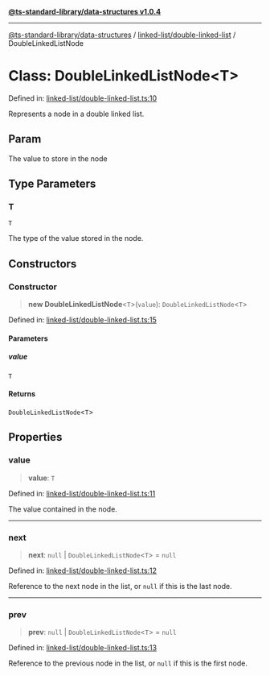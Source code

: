 [**@ts-standard-library/data-structures v1.0.4**](../../../README.md)

***

[@ts-standard-library/data-structures](../../../modules.md) / [linked-list/double-linked-list](../README.md) / DoubleLinkedListNode

# Class: DoubleLinkedListNode\<T\>

Defined in: [linked-list/double-linked-list.ts:10](https://github.com/gabaudette/ts-stdlib/blob/ea80ba1db09c741e99f8cb19e94e5a29b81b623b/packages/data-structures/src/linked-list/double-linked-list.ts#L10)

Represents a node in a double linked list.

## Param

The value to store in the node

## Type Parameters

### T

`T`

The type of the value stored in the node.

## Constructors

### Constructor

> **new DoubleLinkedListNode**\<`T`\>(`value`): `DoubleLinkedListNode`\<`T`\>

Defined in: [linked-list/double-linked-list.ts:15](https://github.com/gabaudette/ts-stdlib/blob/ea80ba1db09c741e99f8cb19e94e5a29b81b623b/packages/data-structures/src/linked-list/double-linked-list.ts#L15)

#### Parameters

##### value

`T`

#### Returns

`DoubleLinkedListNode`\<`T`\>

## Properties

### value

> **value**: `T`

Defined in: [linked-list/double-linked-list.ts:11](https://github.com/gabaudette/ts-stdlib/blob/ea80ba1db09c741e99f8cb19e94e5a29b81b623b/packages/data-structures/src/linked-list/double-linked-list.ts#L11)

The value contained in the node.

***

### next

> **next**: `null` \| `DoubleLinkedListNode`\<`T`\> = `null`

Defined in: [linked-list/double-linked-list.ts:12](https://github.com/gabaudette/ts-stdlib/blob/ea80ba1db09c741e99f8cb19e94e5a29b81b623b/packages/data-structures/src/linked-list/double-linked-list.ts#L12)

Reference to the next node in the list, or `null` if this is the last node.

***

### prev

> **prev**: `null` \| `DoubleLinkedListNode`\<`T`\> = `null`

Defined in: [linked-list/double-linked-list.ts:13](https://github.com/gabaudette/ts-stdlib/blob/ea80ba1db09c741e99f8cb19e94e5a29b81b623b/packages/data-structures/src/linked-list/double-linked-list.ts#L13)

Reference to the previous node in the list, or `null` if this is the first node.
